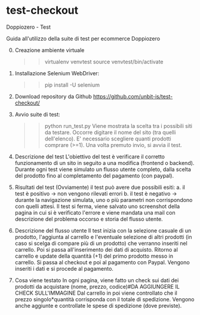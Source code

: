 # test-checkout

Doppiozero - Test

Guida all'utilizzo della suite di test per ecommerce Doppiozero

0. Creazione ambiente virtuale
   >> virtualenv venvtest
   >> source venvtest/bin/activate

1. Installazione Selenium WebDriver:
   >> pip install -U selenium

2. Download repository da Github
   https://github.com/unbit-is/test-checkout/

3. Avvio suite di test:
   >> python run_test.py
   Viene mostrata la scelta tra i possibili siti da testare. Occorre digitare il nome del sito (tra quelli dell'elenco).
   E' necessario scegliere quanti prodotti comprare (>=1). Una volta premuto invio, si avvia il test.

4. Descrizione del test
   L'obiettivo del test è verificare il corretto funzionamento di un sito in seguito a una modifica (frontend o backend). Durante  ogni test viene simulato un flusso utente completo, dalla scelta del prodotto fino al completamento del pagamento (con paypal).

5. Risultati del test
   (Ovviamente) il test può avere due possibili esiti:
   a. il test è positivo -> non vengono rilevati errori
   b. il test è negativo -> durante la navigazione simulata, uno o più parametri non corrispondono con quelli attesi. Il test si ferma, viene salvato uno screenshot della pagina in cui si è verificato l'errore e viene mandata una mail con descrizione del 
 problema occorso e storia del flusso utente.

6. Descrizione del flusso utente
   Il test inizia con la selezione casuale di un prodotto, l'aggiunta al carrello e l'eventuale selezione di altri prodotti (in caso si scelga di compare più di un prodotto) che verranno inseriti nel carrello. Poi si passa all'inserimento dei dati di acquisto.
   Ritorno al carrello e update della quantità (+1) del primo prodotto messo in carrello. Si passa al checkout e poi al pagamento con Paypal. Vengono inseriti i dati e si procede al pagamento.

7. Cosa viene testato
   In ogni pagina, viene fatto un check sui dati dei prodotti da acquistare (nome, prezzo, codice)#DA AGGIUNGERE IL CHECK SULL'IMMAGINE
   Dal carrello in poi viene controllato che il prezzo singolo*quantità corrisponda con il totale di spedizione. Vengono anche aggiunte
   e controllate le spese di spedizione (dove previste).
